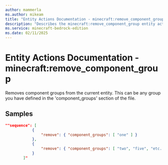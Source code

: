 ```yaml
---
author: mammerla
ms.author: mikeam
title: "Entity Actions Documentation - minecraft:remove_component_group"
description: "Describes the minecraft:remove_component_group entity action types"
ms.service: minecraft-bedrock-edition
ms.date: 02/11/2025 
---
```


# Entity Actions Documentation - minecraft:remove_component_group

Removes component groups from the current entity. This can be any group you have defined in the 'component_groups' section of the file.


## Samples


```json
""sequence": [
			{
				"remove": { "component_groups": [ "one" ] }
			},
			{
				"remove": { "component_groups": [ "two", "five", "etc.." ] }
			}
		]"
```
